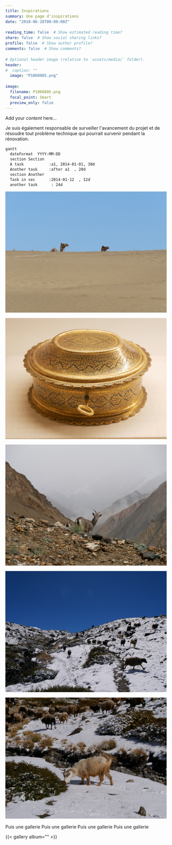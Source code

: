 ```yaml
---
title: Inspirations
summary: Une page d'inspirations
date: "2018-06-28T00:00:00Z"

reading_time: false  # Show estimated reading time?
share: false  # Show social sharing links?
profile: false  # Show author profile?
comments: false  # Show comments?

# Optional header image (relative to `assets/media/` folder).
header:
#  caption: ""
  image: "P1060805.png"

image:
  filename: P1060805.png
  focal_point: Smart
  preview_only: false
---
```




Add your *content* here...

Je suis également responsable de surveiller l'avancement du projet et de résoudre tout problème technique qui pourrait survenir pendant la rénovation.



```mermaid
gantt
  dateFormat  YYYY-MM-DD
  section Section
  A task           :a1, 2014-01-01, 30d
  Another task     :after a1  , 20d
  section Another
  Task in sec      :2014-01-12  , 12d
  another task      : 24d
```



![](P1060722.png)

![](P1060805.png)

![](P1070461.png)

![](P1070479.png)

![](P1070482.png)


Puis une gallerie 
Puis une gallerie 
Puis une gallerie 
Puis une gallerie 

{{< gallery album="<ALBUM-FOLDER>" >}}

